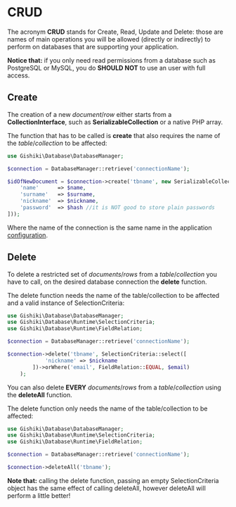 # CRUD
The acronym __CRUD__ stands for Create, Read, Update and Delete: those are names
of main operations you will be allowed (directly or indirectly) to perform on
databases that are supporting your application.

__Notice that:__ if you only need read permissions from a database such as
PostgreSQL or MySQL, you do __SHOULD NOT__ to use an user with full access.


## Create
The creation of a new *document*/*row* either starts from a __CollectionInterface__,
such as __SerializableCollection__ or a native PHP array.

The function that has to be called is __create__ that also requires the name of
the *table*/*collection* to be affected:

```php
use Gishiki\Database\DatabaseManager;

$connection = DatabaseManager::retrieve('connectionName');

$idOfNewDocument = $connection->create('tbname', new SerializableCollection([
    'name'      => $name,
    'surname'   => $surname,
    'nickname'  => $nickname,
    'password'  => $hash //it is NOT good to store plain passwords
]));
```

Where the name of the connection is the same name in the application [configuration](configuration.md).


## Delete
To delete a restricted set of *documents*/*rows* from a *table*/*collection*
you have to call, on the desired database connection the __delete__ function.

The delete function needs the name of the table/collection to be affected and
a valid instance of SelectionCriteria:

```php
use Gishiki\Database\DatabaseManager;
use Gishiki\Database\Runtime\SelectionCriteria;
use Gishiki\Database\Runtime\FieldRelation;

$connection = DatabaseManager::retrieve('connectionName');

$connection->delete('tbname', SelectionCriteria::select([
            'nickname' => $nickname
        ])->orWhere('email', FieldRelation::EQUAL, $email)
    );
```

You can also delete __EVERY__ *documents*/*rows* from a *table*/*collection*
using the __deleteAll__ function.

The delete function only needs the name of the table/collection to be affected:

```php
use Gishiki\Database\DatabaseManager;
use Gishiki\Database\Runtime\SelectionCriteria;
use Gishiki\Database\Runtime\FieldRelation;

$connection = DatabaseManager::retrieve('connectionName');

$connection->deleteAll('tbname');
```

__Note that:__ calling the delete function, passing an empty SelectionCriteria
object has the same effect of calling deleteAll, however deleteAll will perform
a little better!